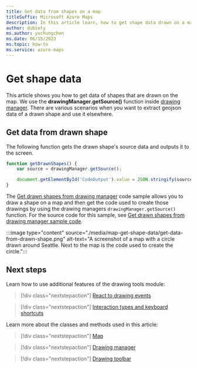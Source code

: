 ```yaml
---
title: Get data from shapes on a map
titleSuffix: Microsoft Azure Maps
description: In this article learn, how to get shape data drawn on a map using the Microsoft Azure Maps Web SDK.
author: dubiety
ms.author: yuchungchen
ms.date: 06/15/2023
ms.topic: how-to
ms.service: azure-maps
---
```


# Get shape data

This article shows you how to get data of shapes that are drawn on the map. We use the **drawingManager.getSource()** function inside [drawing manager](/javascript/api/azure-maps-drawing-tools/atlas.drawing.drawingmanager#getsource--). There are various scenarios when you want to extract geojson data of a drawn shape and use it elsewhere.  

## Get data from drawn shape

The following function gets the drawn shape's source data and outputs it to the screen.

```javascript
function getDrawnShapes() {
    var source = drawingManager.getSource();

    document.getElementById('CodeOutput').value = JSON.stringify(source.toJson(), null, '    ');
}
```

The [Get drawn shapes from drawing manager] code sample allows you to draw a shape on a map and then get the code used to create those drawings by using the drawing managers `drawingManager.getSource()` function. For the source code for this sample, see [Get drawn shapes from drawing manager sample code].

:::image type="content" source="./media/map-get-shape-data/get-data-from-drawn-shape.png" alt-text="A screenshot of a map with a circle drawn around Seattle. Next to the map is the code used to create the circle.":::

<!-----------------------------------------
<iframe height="686" title="Get shape data" src="//codepen.io/azuremaps/embed/xxKgBVz/?height=265&theme-id=0&default-tab=result" frameborder='no' loading="lazy" allowtransparency="true" allowfullscreen="true">See the Pen <a href='https://codepen.io/azuremaps/pen/xxKgBVz/'>Get shape data</a> by Azure Maps
  (<a href='https://codepen.io/azuremaps'>@azuremaps</a>) on <a href='https://codepen.io'>CodePen</a>.</iframe>
------------------------------------------->

## Next steps

Learn how to use additional features of the drawing tools module:

> [!div class="nextstepaction"]
> [React to drawing events](drawing-tools-events.md)

> [!div class="nextstepaction"]
> [Interaction types and keyboard shortcuts](drawing-tools-interactions-keyboard-shortcuts.md)

Learn more about the classes and methods used in this article:

> [!div class="nextstepaction"]
> [Map](/javascript/api/azure-maps-control/atlas.map)

> [!div class="nextstepaction"]
> [Drawing manager](/javascript/api/azure-maps-drawing-tools/atlas.drawing.drawingmanager)

> [!div class="nextstepaction"]
> [Drawing toolbar](/javascript/api/azure-maps-drawing-tools/atlas.control.drawingtoolbar)

[Get drawn shapes from drawing manager]: https://samples.azuremaps.com/drawing-tools-module/get-drawn-shapes-from-drawing-manager
[Get drawn shapes from drawing manager sample code]: https://github.com/Azure-Samples/AzureMapsCodeSamples/blob/main/Samples/Drawing%20Tools%20Module/Get%20drawn%20shapes%20from%20drawing%20manager/Get%20drawn%20shapes%20from%20drawing%20manager.html